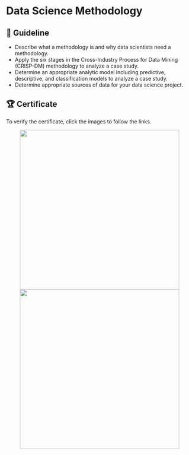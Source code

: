# Data Science Methodology

## 📑 Guideline
- Describe what a methodology is and why data scientists need a methodology.
- Apply the six stages in the Cross-Industry Process for Data Mining (CRISP-DM) methodology to analyze a case study.
- Determine an appropriate analytic model including predictive, descriptive, and classification models to analyze a case study.
- Determine appropriate sources of data for your data science project.

## 🏆 Certificate 
To verify the certificate, click the images to follow the links.

<p align="middle">
  <a href="https://coursera.org/share/89bbf9e4b32c9bbfe5bba7a5d5b97241"><img src="https://github.com/wangkuanhua/Image/blob/main/IBM-Data-Science-Professional-Certificate/03.%20Data%20Science%20Methodology/Certificate-Data_Science_Methodology_Foundational.png" height="430"></a>
  <a href="https://www.credly.com/badges/8d4b0b5a-b2e1-471c-94df-854afb0b88b0"><img src="https://github.com/wangkuanhua/Image/blob/main/IBM-Data-Science-Professional-Certificate/03.%20Data%20Science%20Methodology/Bedge-Data_Science_Methodology_Foundational.png" height="430"></a>
</p>
